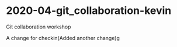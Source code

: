 # 2020-04-git_collaboration-kevin
Git collaboration workshop

A change for checkin(Added another change)g
